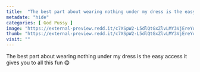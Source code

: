 ```yaml
---
title:  "The best part about wearing nothing under my dress is the easy access it gives you to all this fun 😋"
metadate: "hide"
categories: [ God Pussy ]
image: "https://external-preview.redd.it/c7XSpW2-L5dlQtGxZlvLMY3VjEreYqi71rV-IvHE31g.jpg?auto=webp&s=c066ca036888347db693639670c8ff92b0073e6a"
thumb: "https://external-preview.redd.it/c7XSpW2-L5dlQtGxZlvLMY3VjEreYqi71rV-IvHE31g.jpg?width=1080&crop=smart&auto=webp&s=6b1b5fe51d2febafe2e152f84efd44bc37373dd3"
visit: ""
---
```

The best part about wearing nothing under my dress is the easy access it gives you to all this fun 😋
